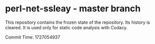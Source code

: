 # perl-net-ssleay - master branch

This repository contains the frozen state of the repository.
Its history is cleared. It is used only for static code
analysis with Codacy.

Commit Time: 1727054937